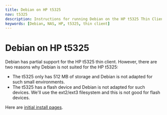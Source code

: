 ```yaml
---
title: Debian on HP t5325
nav: t5325
description: Instructions for running Debian on the HP t5325 Thin Client
keywords: [Debian, NAS, HP, t5325, thin client]
---
```


<h1>Debian on HP t5325</h1>

Debian has partial support for the HP t5325 thin client.  However, there
are two reasons why Debian is not suited for the HP t5325:

<ul>

<li>The t5325 only has 512 MB of storage and Debian is not adapted for such
small environments.</li>

<li>The t5325 has a flash device and Debian is not adapted for such
devices.  We'll use the ext2/ext3 filesystem and this is not good for flash
devices.

</li>

</ul>

Here are <a href = "install/">initial install pages</a>.

